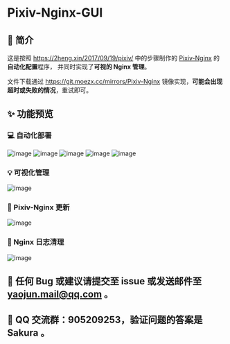 # Pixiv-Nginx-GUI
## 📝 简介
这是按照 https://2heng.xin/2017/09/19/pixiv/ 中的步骤制作的 [Pixiv-Nginx](https://github.com/mashirozx/Pixiv-Nginx) 的**自动化配置**程序，
并同时实现了**可视的 Nginx 管理**。

文件下载通过 https://git.moezx.cc/mirrors/Pixiv-Nginx 镜像实现，**可能会出现超时或失败的情况**，重试即可。
## ✨ 功能预览
### 💻 自动化部署
![image](https://github.com/user-attachments/assets/77a24ba8-da2a-4796-9e12-c8e7d35159c5)
![image](https://github.com/user-attachments/assets/c63ff2b5-ef1b-4299-b0d1-72a251d99689)
![image](https://github.com/user-attachments/assets/461b02a0-07d5-4b23-a42c-d6609b6fa68f)
![image](https://github.com/user-attachments/assets/a9d3fe6b-8c58-4eeb-afdf-4e4f837e7cd9)
![image](https://github.com/user-attachments/assets/7157eaf3-0d3c-4f35-b6ef-4fd0d969e462)
### 💡 可视化管理
![image](https://github.com/user-attachments/assets/c944dd10-126f-44af-a2d2-9fe697f8be36)
### 🔗 Pixiv-Nginx 更新
![image](https://github.com/user-attachments/assets/fca6632d-a200-4a68-bd33-85404b1c2c74)
### 🧹 Nginx 日志清理
![image](https://github.com/user-attachments/assets/bb747b0d-16c3-418a-aad8-73e1cc97ab24)
## 🧪 任何 Bug 或建议请提交至 issue 或发送邮件至 yaojun.mail@qq.com 。
## 👥 QQ 交流群：905209253，验证问题的答案是 Sakura 。
